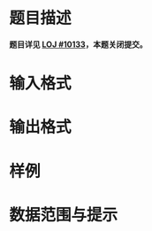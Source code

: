 
# 题目描述

**题目详见 [LOJ #10133](https://loj.ac/problem/10133)，本题关闭提交。**

# 输入格式



# 输出格式



# 样例



# 数据范围与提示



